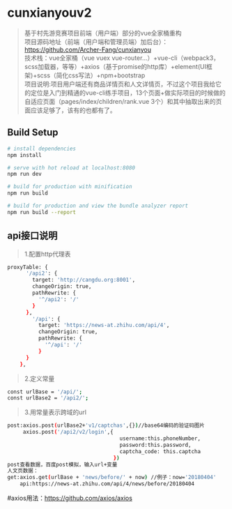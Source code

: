 # cunxianyouv2

> 基于村先游竞赛项目前端（用户端）部分的vue全家桶重构<br/>
> 项目源码地址（前端（用户端和管理员端）加后台）：https://github.com/Archer-Fang/cunxianyou<br/>
> 技术栈：vue全家桶（vue vuex vue-router...）+vue-cli（webpack3，scss加载器，等等）+axios（基于promise的http库）+element(UI框架)+scss（简化css写法）+npm+bootstrap<br/>
> 项目说明:项目用户端还有商品详情页和人文详情页，不过这个项目我给它的定位是入门到精通的vue-cli练手项目，13个页面+做实际项目的时候做的自适应页面（pages/index/children/rank.vue 3个）和其中抽取出来的页面应该足够了，该有的也都有了。<br/>
## Build Setup

``` bash
# install dependencies
npm install

# serve with hot reload at localhost:8080
npm run dev

# build for production with minification
npm run build

# build for production and view the bundle analyzer report
npm run build --report
```

## api接口说明
>1.配置http代理表
``` bash
proxyTable: {
      '/api2': {
        target: 'http://cangdu.org:8001',
        changeOrigin: true,
        pathRewrite: {
          '^/api2': '/'
        }
      },
        '/api': {
          target: 'https://news-at.zhihu.com/api/4',
          changeOrigin: true,
          pathRewrite: {
            '^/api': '/'
          }
      }
    },
```
>2.定义常量
``` bash
const urlBase = '/api/';
const urlBase2 = '/api2/';
```
>3.用常量表示跨域的url
``` bash
post:axios.post(urlBase2+'v1/captchas',{})//base64编码的验证码图片
	 axios.post('/api2/v2/login',{
                                    username:this.phoneNumber,
                                    password:this.password,
                                    captcha_code: this.captcha
                                  })
post查看数据，百度post模拟，输入url+变量
人文页数据：
get:axios.get(urlBase + 'news/before/' + now) //例子：now='20180404'
    api:https://news-at.zhihu.com/api/4/news/before/20180404
```
#axios用法：https://github.com/axios/axios


